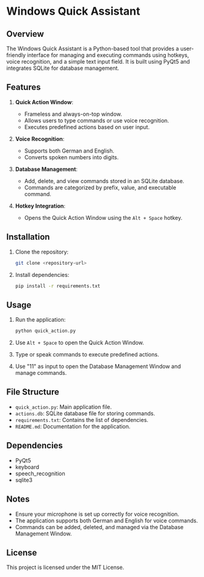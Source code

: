 # Windows Quick Assistant

## Overview
The Windows Quick Assistant is a Python-based tool that provides a user-friendly interface for managing and executing commands using hotkeys, voice recognition, and a simple text input field. It is built using PyQt5 and integrates SQLite for database management.

## Features

1. **Quick Action Window**:
   - Frameless and always-on-top window.
   - Allows users to type commands or use voice recognition.
   - Executes predefined actions based on user input.

2. **Voice Recognition**:
   - Supports both German and English.
   - Converts spoken numbers into digits.

3. **Database Management**:
   - Add, delete, and view commands stored in an SQLite database.
   - Commands are categorized by prefix, value, and executable command.

4. **Hotkey Integration**:
   - Opens the Quick Action Window using the `Alt + Space` hotkey.

## Installation

1. Clone the repository:
   ```bash
   git clone <repository-url>
   ```

2. Install dependencies:
   ```bash
   pip install -r requirements.txt
   ```

## Usage

1. Run the application:
   ```bash
   python quick_action.py
   ```

2. Use `Alt + Space` to open the Quick Action Window.
3. Type or speak commands to execute predefined actions.
4. Use "11" as input to open the Database Management Window and manage commands.

## File Structure

- `quick_action.py`: Main application file.
- `actions.db`: SQLite database file for storing commands.
- `requirements.txt`: Contains the list of dependencies.
- `README.md`: Documentation for the application.

## Dependencies

- PyQt5
- keyboard
- speech_recognition
- sqlite3

## Notes

- Ensure your microphone is set up correctly for voice recognition.
- The application supports both German and English for voice commands.
- Commands can be added, deleted, and managed via the Database Management Window.

## License

This project is licensed under the MIT License.